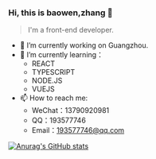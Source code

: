 ### Hi, this is baowen,zhang 👋

> I'm a front-end developer.
 
- 🔭 I’m currently working on Guangzhou.
- 🌱 I’m currently learning：
  - REACT
  - TYPESCRIPT
  - NODE.JS
  - VUEJS
- 📫 How to reach me:
  - WeChat：13790920981
  - QQ：193577746
  - Email：193577746@qq.com

[![Anurag's GitHub stats](https://github-readme-stats.vercel.app/api?username=zbw-zbw&show_icons=true&count_private=true)](https://github.com/anuraghazra/github-readme-stats)

